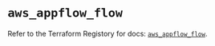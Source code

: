 # `aws_appflow_flow`

Refer to the Terraform Registory for docs: [`aws_appflow_flow`](https://registry.terraform.io/providers/hashicorp/aws/5.16.0/docs/resources/appflow_flow).
